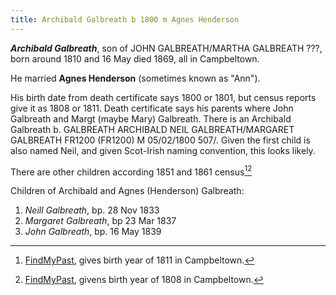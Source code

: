 ```yaml
---
title: Archibald Galbreath b 1800 m Agnes Henderson
---
```

***Archibald Galbreath***, son of JOHN GALBREATH/MARTHA GALBREATH ???, born around 1810 and 16 May died 1869, all in Campbeltown.

He married **Agnes Henderson** (sometimes known as "Ann").

His birth date from death certificate says 1800 or 1801, but census reports give it as 1808 or 1811. Death certificate says his parents where John Galbreath and Margt (maybe Mary) Galbreath.  There is an Archibald Galbreath b. GALBREATH
ARCHIBALD
NEIL GALBREATH/MARGARET GALBREATH FR1200 (FR1200)
M
05/02/1800
507/.  Given the first child is also named Neil, and given Scot-Irish naming convention, this looks likely.


There are other children according 1851 and 1861 census[^census-1851][^census-1861]

Children of Archibald and Agnes (Henderson) Galbreath:

1. *Neill Galbreath*, bp. 28 Nov 1833
2. *Margaret Galbreath*, bp 23 Mar 1837
3. *John Galbreath*, bp. 16 May 1839

[^birth]: OPR Campbeltown, baptism of [Archibald Galbreath](/sources/opr-campbeltown-births.md#1803-09-11-archibald-galbreath-1)  TBD CHECK DATE

[^death]: Civil records of Campbeltown; 1869 GALBRAITH, ARCHIBALD (Statutory registers Deaths 507/ 81); [ScotlandsPeople](https://www.scotlandspeople.gov.uk/view-image/nrs_stat_deaths/1185032)

[^neil-birth]: OPR Campbeltown, baptism of [Neill Galbreath](/sources/opr-campbeltown-births.md#1833-11-28-neill-galbreath)

[^margaret-birth]: OPR Campbeltown,baptism of [Margaret Galbreath](/sources/opr-campbeltown-births.md#1837-03-23-margaret-galbreath)

[^john-birth]: OPR Campbeltown, baptism of [John Galbreath](/sources/opr-campbeltown-births.md#1839-05-16-john-galbreath)

[^census-1851]:  [FindMyPast](https://www.findmypast.com/transcript?id=GBC/1851/0019255388&expand=true), gives birth year of 1811 in Campbeltown.

[^census-1861]:  [FindMyPast](https://www.findmypast.com/transcript?id=GBC%2F1861%2F0022162705), givens birth year of 1808 in Campbeltown.
